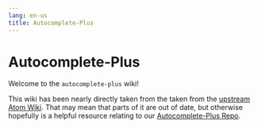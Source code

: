 ```yaml
---
lang: en-us
title: Autocomplete-Plus
---
```


# Autocomplete-Plus

Welcome to the `autocomplete-plus` wiki!

This wiki has been nearly directly taken from the taken from the [upstream Atom Wiki](https://github.com/atom/autocomplete-plus/wiki). That may mean that parts of it are out of date, but otherwise hopefully is a helpful resource relating to our [Autocomplete-Plus Repo](https://github.com/pulsar-edit/autocomplete-plus).
